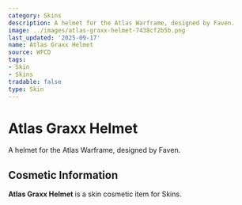 ```yaml
---
category: Skins
description: A helmet for the Atlas Warframe, designed by Faven.
image: ../images/atlas-graxx-helmet-7438cf2b5b.png
last_updated: '2025-09-17'
name: Atlas Graxx Helmet
source: WFCD
tags:
- Skin
- Skins
tradable: false
type: Skin
---
```


# Atlas Graxx Helmet

A helmet for the Atlas Warframe, designed by Faven.

## Cosmetic Information

**Atlas Graxx Helmet** is a skin cosmetic item for Skins.

